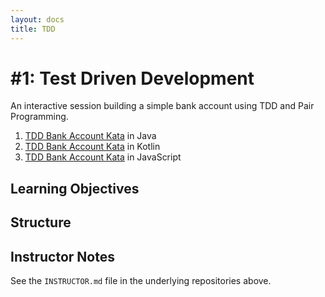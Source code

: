 ```yaml
---
layout: docs
title: TDD
---
```


# #1: Test Driven Development

An interactive session building a simple bank account using TDD and Pair Programming.

1. [TDD Bank Account Kata](https://github.com/xp-dojo/bank-account-java) in Java
1. [TDD Bank Account Kata]() in Kotlin
1. [TDD Bank Account Kata]() in JavaScript


## Learning Objectives

## Structure 

## Instructor Notes

See the `INSTRUCTOR.md` file in the underlying repositories above.
